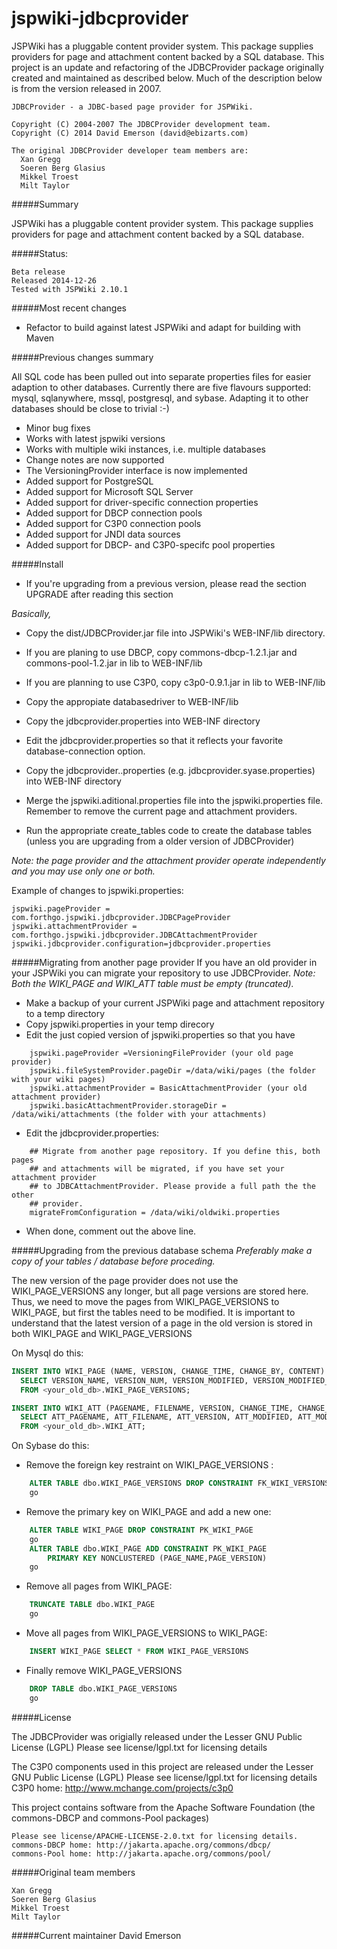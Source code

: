 jspwiki-jdbcprovider
====================

JSPWiki has a pluggable content provider system. This package supplies providers for page and attachment content backed by a SQL database. This project is an update and refactoring of the JDBCProvider package originally created and maintained as described below. Much of the description below is from the version released in 2007. 

    JDBCProvider - a JDBC-based page provider for JSPWiki.

    Copyright (C) 2004-2007 The JDBCProvider development team.
    Copyright (C) 2014 David Emerson (david@ebizarts.com)
    
    The original JDBCProvider developer team members are:
      Xan Gregg
      Soeren Berg Glasius
      Mikkel Troest
      Milt Taylor

#####Summary

JSPWiki has a pluggable content provider system. This package supplies
providers for page and attachment content backed by a SQL database.

#####Status:

    Beta release
    Released 2014-12-26
    Tested with JSPWiki 2.10.1

#####Most recent changes
* Refactor to build against latest JSPWiki and adapt for building with Maven


#####Previous changes summary

All SQL code has been pulled out into separate properties files for easier
adaption to other databases. Currently there are five flavours supported: mysql, 
sqlanywhere, mssql, postgresql, and sybase.
Adapting it to other databases should be close to trivial :-)

* Minor bug fixes
* Works with latest jspwiki versions
* Works with multiple wiki instances, i.e. multiple databases
* Change notes are now supported
* The VersioningProvider interface is now implemented
* Added support for PostgreSQL
* Added support for Microsoft SQL Server
* Added support for driver-specific connection properties
* Added support for DBCP connection pools
* Added support for C3P0 connection pools
* Added support for JNDI data sources
* Added support for DBCP- and C3P0-specifc pool properties

#####Install

* If you're upgrading from a previous version, please read the section UPGRADE 
  after reading this section

<em>Basically,</em>

 - Copy the dist/JDBCProvider.jar file into JSPWiki's WEB-INF/lib directory.
 - If you are planing to use DBCP, copy commons-dbcp-1.2.1.jar and commons-pool-1.2.jar in lib  to WEB-INF/lib 
 - If you are planning to use C3P0, copy c3p0-0.9.1.jar in lib to WEB-INF/lib
 - Copy the appropiate databasedriver to WEB-INF/lib
 - Copy the jdbcprovider.properties into WEB-INF directory
 - Edit the jdbcprovider.properties so that it reflects your favorite database-connection option.
 - Copy the jdbcprovider.<flavour>.properties (e.g. jdbcprovider.syase.properties) into WEB-INF directory
 
 - Merge the jspwiki.aditional.properties file into the jspwiki.properties file.
   Remember to remove the current page and attachment providers.
 - Run the appropriate create_tables code to create the database tables (unless
   you are upgrading from a older version of JDBCProvider)
 
<em>Note: the page provider and the attachment provider operate independently
      and you may use only one or both.</em>

Example of changes to jspwiki.properties:

    jspwiki.pageProvider = com.forthgo.jspwiki.jdbcprovider.JDBCPageProvider
    jspwiki.attachmentProvider = com.forthgo.jspwiki.jdbcprovider.JDBCAttachmentProvider
    jspwiki.jdbcprovider.configuration=jdbcprovider.properties


#####Migrating from another page provider
If you have an old provider in your JSPWiki you can migrate your repository to
use JDBCProvider. 
<em>Note: Both the WIKI_PAGE and WIKI_ATT table must be empty (truncated).</em>

* Make a backup of your current JSPWiki page and attachment repository to a 
  temp directory
* Copy jspwiki.properties in your temp direcory
* Edit the just copied version of jspwiki.properties so that you have
```
    jspwiki.pageProvider =VersioningFileProvider (your old page provider)
    jspwiki.fileSystemProvider.pageDir =/data/wiki/pages (the folder with your wiki pages)
    jspwiki.attachmentProvider = BasicAttachmentProvider (your old attachment provider)
    jspwiki.basicAttachmentProvider.storageDir = /data/wiki/attachments (the folder with your attachments)
```
* Edit the jdbcprovider.properties:
```
    ## Migrate from another page repository. If you define this, both pages 
    ## and attachments will be migrated, if you have set your attachment provider
    ## to JDBCAttachmentProvider. Please provide a full path the the other
    ## provider.
    migrateFromConfiguration = /data/wiki/oldwiki.properties
```
* When done, comment out the above line.

#####Upgrading from the previous database schema
<em>Preferably make a copy of your tables / database before proceding.</em>

The new version of the page provider does not use the WIKI_PAGE_VERSIONS any
longer, but all page versions are stored here. Thus, we need to move the pages 
from WIKI_PAGE_VERSIONS to WIKI_PAGE, but first the tables need to be modified. 
It is important to understand that the latest version of a page in the old
version is stored in both WIKI_PAGE and WIKI_PAGE_VERSIONS


On Mysql do this:
```SQL
INSERT INTO WIKI_PAGE (NAME, VERSION, CHANGE_TIME, CHANGE_BY, CONTENT)
  SELECT VERSION_NAME, VERSION_NUM, VERSION_MODIFIED, VERSION_MODIFIED_B, VERSION_TEXT
  FROM <your_old_db>.WIKI_PAGE_VERSIONS;

INSERT INTO WIKI_ATT (PAGENAME, FILENAME, VERSION, CHANGE_TIME, CHANGE_BY, DATA, LENGTH)
  SELECT ATT_PAGENAME, ATT_FILENAME, ATT_VERSION, ATT_MODIFIED, ATT_MODIFIED_BY, ATT_DATA, LENGTH(ATT_DATA)
  FROM <your_old_db>.WIKI_ATT;
```

On Sybase do this:

* Remove the foreign key restraint on WIKI_PAGE_VERSIONS :
```SQL
	ALTER TABLE dbo.WIKI_PAGE_VERSIONS DROP CONSTRAINT FK_WIKI_VERSIONS_WIKI_PAGE
	go
```

* Remove the primary key on WIKI_PAGE and add a new one:
```SQL
    ALTER TABLE WIKI_PAGE DROP CONSTRAINT PK_WIKI_PAGE
    go
    ALTER TABLE dbo.WIKI_PAGE ADD CONSTRAINT PK_WIKI_PAGE
        PRIMARY KEY NONCLUSTERED (PAGE_NAME,PAGE_VERSION)
    go
```
* Remove all pages from WIKI_PAGE:
```SQL
	TRUNCATE TABLE dbo.WIKI_PAGE
	go
```
* Move all pages from WIKI_PAGE_VERSIONS to WIKI_PAGE:
```SQL
	INSERT WIKI_PAGE SELECT * FROM WIKI_PAGE_VERSIONS
```
* Finally remove WIKI_PAGE_VERSIONS
```SQL
	DROP TABLE dbo.WIKI_PAGE_VERSIONS
	go
```

#####License

The JDBCProvider was origially released under the Lesser GNU Public License (LGPL)
  Please see license/lgpl.txt for licensing details

The C3P0 components used in this project are released under the Lesser GNU Public License (LGPL)
  Please see license/lgpl.txt for licensing details
  C3P0 home: http://www.mchange.com/projects/c3p0
  
This project contains software from the Apache Software Foundation (the commons-DBCP and commons-Pool packages)

	Please see license/APACHE-LICENSE-2.0.txt for licensing details.
	commons-DBCP home: http://jakarta.apache.org/commons/dbcp/
	commons-Pool home: http://jakarta.apache.org/commons/pool/

#####Original team members
```
Xan Gregg
Soeren Berg Glasius
Mikkel Troest
Milt Taylor
```
#####Current maintainer
David Emerson
